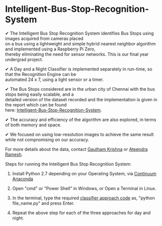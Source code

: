 # Intelligent-Bus-Stop-Recognition-System

✔ The Intelligent Bus Stop Recognition System identifies Bus Stops using images acquired from cameras placed  
on a bus using a lightweight and simple hybrid nearest neighbor algorithm and implemented using a Raspberry Pi Zero,  
thereby eliminating the need for sensor networks. This is our final year undergrad project.  

✔ A Day and a Night Classifier is implemented separately in run-time, so that the Recognition Engine can be  
automated 24 x 7, using a light sensor or a timer.  

✔ The Bus Stops considered are in the urban city of Chennai with the bus stops being easily scalable, and a  
detailed version of the dataset recorded and the implementation is given in the report which can be found  
here: [Intelligent-Bus-Stop-Recognition-System](https://github.com/gauthkris/Intelligent-Bus-Stop-Recognition-System/blob/master/Bus%20Stop%20Recognition%20System%20Report.pdf).  

✔ The accuracy and efficiency of the algorithm are also explored, in terms of both memory and space.

✔ We focused on using low-resolution images to achieve the same result while not compromising on our accuracy.

For more details about the data, contact [Gautham Krishna](https://www.linkedin.com/in/ggauthamkrishna) or [Ateendra Ramesh](https://www.linkedin.com/in/ateendra-ramesh-065b26142/).

  Steps for running the Intelligent Bus Stop Recognition System:

1. Install Python 2.7 depending on your Operating System, via [Continuum Anaconda](https://www.continuum.io/downloads)

2. Open "cmd" or "Power Shell" in Windows, or Open a Terminal in Linux.

3. In the terminal, type the required [classifier approach code](https://github.com/gauthkris/Intelligent-Bus-Stop-Recognition-System/tree/master/code) as, "python file_name.py" and press Enter.

4. Repeat the above step for each of the three approaches for day and night.
